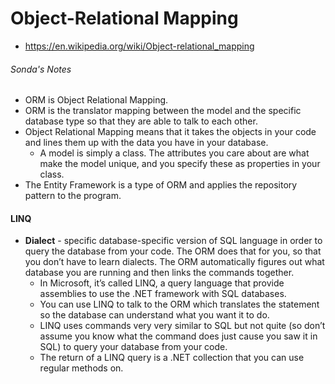 # Object-Relational Mapping

* https://en.wikipedia.org/wiki/Object-relational_mapping

###### Sonda's Notes
* ORM is Object Relational Mapping.
* ORM is the translator mapping between the model and the specific database type so that they are able to talk to each other.
* Object Relational Mapping means that it takes the objects in your code and lines them up with the data you have in your database.
  * A model is simply a class. The attributes you care about are what make the model unique, and you specify these as properties in your class.
* The Entity Framework is a type of ORM and applies the repository pattern to the program.

#### LINQ
* **Dialect** - specific database-specific version of SQL language in order to query the database from your code. The ORM does that for you, so that you don’t have to learn dialects. The ORM automatically figures out what database you are running and then links the commands together.
  * In Microsoft, it’s called LINQ, a query language that provide assemblies to use the .NET framework with SQL databases.
  * You can use LINQ to talk to the ORM which translates the statement so the database can understand what you want it to do.
  * LINQ uses commands very very similar to SQL but not quite (so don’t assume you know what the command does just cause you saw it in SQL) to query your database from your code.
  * The return of a LINQ query is a .NET collection that you can use regular methods on.
